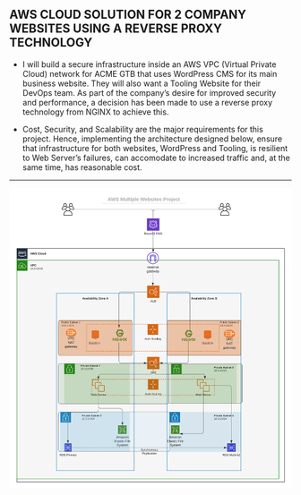## AWS CLOUD SOLUTION FOR 2 COMPANY WEBSITES USING A REVERSE PROXY TECHNOLOGY
- I will build a secure infrastructure inside an AWS VPC (Virtual Private Cloud) network for ACME GTB that uses WordPress CMS for its main business website. They will also want a Tooling Website for their DevOps team. As part of the company’s desire for improved security and performance, a decision has been made to use a reverse proxy technology from NGINX to achieve this.

- Cost, Security, and Scalability are the major requirements for this project. Hence, implementing the architecture designed below, ensure that infrastructure for both websites, WordPress and Tooling, is resilient to Web Server’s failures, can accomodate to increased traffic and, at the same time, has reasonable cost.
---
![project architecture](./images/tooling_project_15.png)